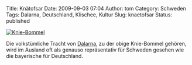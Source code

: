 Title: Knätofsar
Date: 2009-09-03 07:04
Author: tom
Category: Schweden
Tags: Dalarna, Deutschland, Klischee, Kultur
Slug: knaetofsar
Status: published

[![Knie-Bommel](/pic/knatofs_s.jpg "Knie-Bommel")](/pic/knatofs_l.jpg)

Die volkstümliche Tracht von
[Dalarna](http://de.wikipedia.org/wiki/Dalarna), zu der obige
Knie-Bommel gehören, wird im Ausland oft als genauso repräsentativ für
Schweden gesehen wie die bayerische für Deutschland.

